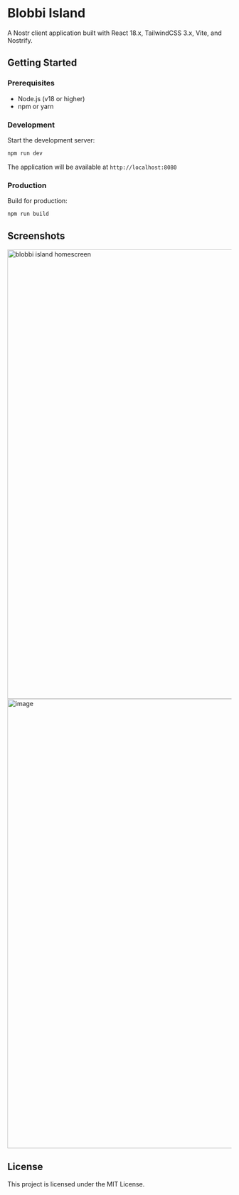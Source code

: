# Blobbi Island

A Nostr client application built with React 18.x, TailwindCSS 3.x, Vite, and Nostrify.

## Getting Started

### Prerequisites

- Node.js (v18 or higher)
- npm or yarn

### Development

Start the development server:

```bash
npm run dev
```

The application will be available at `http://localhost:8080`

### Production

Build for production:

```bash
npm run build
```

## Screenshots

<img width="1915" height="1009" alt="blobbi island homescreen" src="https://github.com/user-attachments/assets/1f25b4f8-eaf7-4c27-8d82-1ee013f03d89" />  

<img width="1915" height="1009" alt="image" src="https://github.com/user-attachments/assets/499f47be-283e-45b0-86c9-c40d467f83b6" />

## License

This project is licensed under the MIT License.
